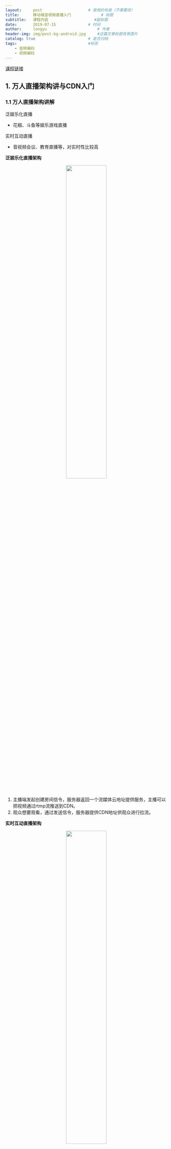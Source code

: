```yaml
---
layout:     post                    # 使用的布局（不需要改）
title:      移动端音视频直播入门             # 标题 
subtitle:   课程内容                    #副标题
date:       2019-07-15              # 时间
author:     longyu                      # 作者
header-img: img/post-bg-android.jpg     #这篇文章标题背景图片
catalog: true                       # 是否归档
tags:                               #标签
    - 音频编码
    - 视频编码
---
```


[课程链接](https://www.imooc.com/learn/959)


## 1. 万人直播架构讲与CDN入门

### 1.1 万人直播架构讲解

泛娱乐化直播

- 花椒、斗鱼等娱乐游戏直播

实时互动直播

- 音视频会议、教育直播等，对实时性比较高

**泛娱乐化直播架构**

<center><img src="/img/in_post/20190715/live1.png" width="50%" height="50%" /></center>

1. 主播端发起创建房间信令，服务器返回一个流媒体云地址提供服务，主播可以把视频通过rtmp流推送到CDN。 
2. 观众想要观看，通过发送信令，服务器提供CDN地址供观众进行拉流。


**实时互动直播架构**

<center><img src="/img/in_post/20190715/live2.png" width="50%" height="50%" /></center>

使用UDP建立自己的网络，来达到实时的目的。

### 1.2 CDN网络

**边缘节点：**用户从边缘节点上获取数据。

**二级节点：**主干网节点，主要用于缓存，减轻源站压力。

**源站：**CP（内容提供方）将内容放到源站

<center><img src="/img/in_post/20190715/CDN.png" width="70%" height="70%" /></center>

不同运营商的资源可以共享，但是用户是先访问自己运营商的资源。

### 1.3 亲手搭建一套简单的直播系统

**搭建流媒体服务：**

- 准备流媒体服务器（Linux 或 Mac）
- 编译并安装Nginx服务
- 配置RTMP服务并启动Nginx服务

[链接](https://www.imooc.com/video/16763)

## 2. 音频入门

### 2.1 音频基础知识

略过

### 2.2 音频的量化与编码

过程：

<center><img src="/img/in_post/20190715/voice.png" width="50%" height="50%" /></center>

模拟数据 -> 采样 -> 量化 -> 编码 -> 数字信号

**量化基本概念：**

采样大小：一个采样用多少bit存放。常用的是16bit

采样率：采样频率8k、16k、32k、44.1k、48k

声道数：单声道、双声道、多声道

**码率计算：**

计算一个PCM音频流的码率：采样率x采样大小x声道数

例如：采样率为44.1KHz，采样大小为16bit，双声道的PCM编码的WAV文件，
它的码率为44.1Kx16x2=1411.2Kb/s

### 2.3 音频压缩技术讲解

- 消除冗余数据
- 哈夫曼无损压缩

音频编码过程：

<center><img src="/img/in_post/20190715/voice-code.png" width="70%" height="70%" /></center>

### 2.4 音频编解码器选型

常见的音频编码器：

OPUS,AAC,Vorbis,Speex,iLBC,AMR,G.711

性能对比：

<center><img src="/img/in_post/20190715/performance.png" width="70%" height="70%" /></center>

### 2.5 AAC讲解

AAC LC:(Low Complexity)低复杂度，码流128k

AAC HE: AAC LC + SBR (Spectral Band Replication)

AAC HE V2: AAC LC + SBR + PS (Parametric Stereo)

## 3. 视频入门

主要内容参见：[链接](https://longyumm.github.io/2019/07/09/H264_theory/)

### 3.1 视频基本知识

I帧：关键帧，采用帧内压缩技术

B帧：向前参考帧，压缩时只参考前一帧，属于帧间压缩技术

P帧：双向参考帧，压缩时既参考前一帧也参考后一帧，帧间压缩技术

GoP： 视频压缩帧序列组。

- SPS：Sequence Parameter Set,序列参数集，存放帧数、参考帧数目、解码图像尺寸、帧场编码模式选择标识等
- PPS：Picture  Parameter Set,图像参数集，存放熵编码模式选择标识、片组数目、初始量化参数和去方块滤波系数调整标识等

### 3.2 H264编码原理

- 帧内预测压缩，解决的是空域数据冗余问题
- 帧间预测压缩，解决的是时域数据冗余问题
- 整数离散余弦变换（DCT），将空间上的相关性变为频域上无关的数据进行量化
- CABAC压缩

其他部分略过

### 3.3 视频压缩技术详解

略过

### 3.4 H264结构与码率

分层
- NAL层：Network Abstraction Layer, 视频数据网络抽象层
- VCL层：Video Coding Layer, 视频数据编码层

其他部分略过

### 3.5 YUV讲解

- Y表示明亮度，也就是灰阶值，它是基础信号
- U和V表示的是色度，UV的作用是描述影像色彩及饱和度，它们用于指定像素的颜色

其他部分略过






















